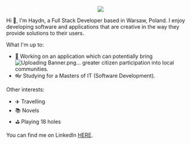 <p align="center">
 <img src="https://user-images.githubusercontent.com/69591006/113481514-46491080-949a-11eb-8840-85fd5d877912.png">
</p>
Hi 👋, I'm Haydn, a Full Stack Developer based in Warsaw, Poland. I enjoy developing software and applications that are creative in the way they provide solutions to their users.

What I'm up to:
* :iphone: Working on an application which can potentially bring![Uploading Banner.png…]()
 greater citizen participation into local communities.
* :eyeglasses: Studying for a Masters of IT (Software Development).

Other interests:
* :airplane: Travelling
* :books: Novels
* :golf: Playing 18 holes

You can find me on LinkedIn [HERE](https://www.linkedin.com/in/haydnmartin/).
